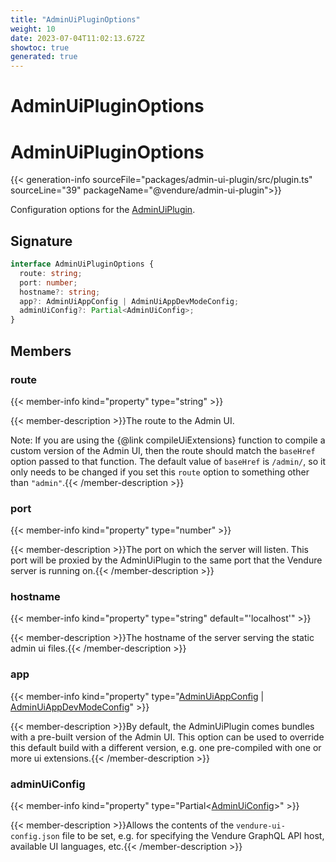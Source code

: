 ```yaml
---
title: "AdminUiPluginOptions"
weight: 10
date: 2023-07-04T11:02:13.672Z
showtoc: true
generated: true
---
```

<!-- This file was generated from the Vendure source. Do not modify. Instead, re-run the "docs:build" script -->

# AdminUiPluginOptions
<div class="symbol">


# AdminUiPluginOptions

{{< generation-info sourceFile="packages/admin-ui-plugin/src/plugin.ts" sourceLine="39" packageName="@vendure/admin-ui-plugin">}}

Configuration options for the <a href='/typescript-api/core-plugins/admin-ui-plugin/#adminuiplugin'>AdminUiPlugin</a>.

## Signature

```TypeScript
interface AdminUiPluginOptions {
  route: string;
  port: number;
  hostname?: string;
  app?: AdminUiAppConfig | AdminUiAppDevModeConfig;
  adminUiConfig?: Partial<AdminUiConfig>;
}
```
## Members

### route

{{< member-info kind="property" type="string"  >}}

{{< member-description >}}The route to the Admin UI.

Note: If you are using the {@link compileUiExtensions} function to compile a custom version of the Admin UI, then
the route should match the `baseHref` option passed to that function. The default value of `baseHref` is `/admin/`,
so it only needs to be changed if you set this `route` option to something other than `"admin"`.{{< /member-description >}}

### port

{{< member-info kind="property" type="number"  >}}

{{< member-description >}}The port on which the server will listen. This port will be proxied by the AdminUiPlugin to the same port that
the Vendure server is running on.{{< /member-description >}}

### hostname

{{< member-info kind="property" type="string" default="'localhost'"  >}}

{{< member-description >}}The hostname of the server serving the static admin ui files.{{< /member-description >}}

### app

{{< member-info kind="property" type="<a href='/typescript-api/core-plugins/admin-ui-plugin/admin-ui-app-config#adminuiappconfig'>AdminUiAppConfig</a> | <a href='/typescript-api/core-plugins/admin-ui-plugin/admin-ui-app-dev-mode-config#adminuiappdevmodeconfig'>AdminUiAppDevModeConfig</a>"  >}}

{{< member-description >}}By default, the AdminUiPlugin comes bundles with a pre-built version of the
Admin UI. This option can be used to override this default build with a different
version, e.g. one pre-compiled with one or more ui extensions.{{< /member-description >}}

### adminUiConfig

{{< member-info kind="property" type="Partial&#60;<a href='/typescript-api/core-plugins/admin-ui-plugin/admin-ui-config#adminuiconfig'>AdminUiConfig</a>&#62;"  >}}

{{< member-description >}}Allows the contents of the `vendure-ui-config.json` file to be set, e.g.
for specifying the Vendure GraphQL API host, available UI languages, etc.{{< /member-description >}}


</div>
